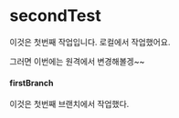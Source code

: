 # secondTest

이것은 첫번째 작업입니다.
로컬에서 작업했어요.


그러면 이번에는 원격에서 변경해볼겡~~

#### firstBranch
이것은 첫번째 브랜치에서 작업했다.